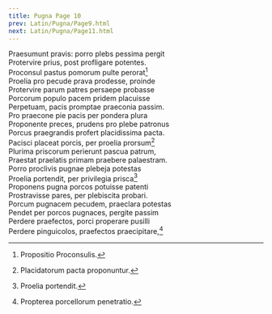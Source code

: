 ```yaml
---
title: Pugna Page 10
prev: Latin/Pugna/Page9.html
next: Latin/Pugna/Page11.html
---
```

Praesumunt pravis: porro plebs pessima pergit   
Protervire prius, post profligare potentes.   
Proconsul pastus pomorum pulte perorat[^1]   
Proelia pro pecude prava prodesse, proinde   
Protervire parum patres persaepe probasse   
Porcorum populo pacem pridem placuisse   
Perpetuam, pacis promptae praeconia passim.   
Pro praecone pie pacis per pondera plura   
Proponente preces, prudens pro plebe patronus   
Porcus praegrandis profert placidissima pacta.   
Pacisci placeat porcis, per proelia prorsum[^2]   
Plurima priscorum perierunt pascua patrum,   
Praestat praelatis primam praebere palaestram.   
Porro proclivis pugnae plebeja potestas   
Proelia portendit, per privilegia prisca[^3]   
Proponens pugna porcos potuisse patenti   
Prostravisse pares, per plebiscita probari.   
Porcum pugnacem pecudem, praeclara potestas   
Pendet per porcos pugnaces, pergite passim   
Perdere praefectos, porci properare pusilli   
Perdere pinguicolos, praefectos praecipitare,[^4]   

[^1]: Propositio Proconsulis.
[^2]: Placidatorum pacta proponuntur.
[^3]: Proelia portendit.
[^4]: Propterea porcellorum penetratio.
